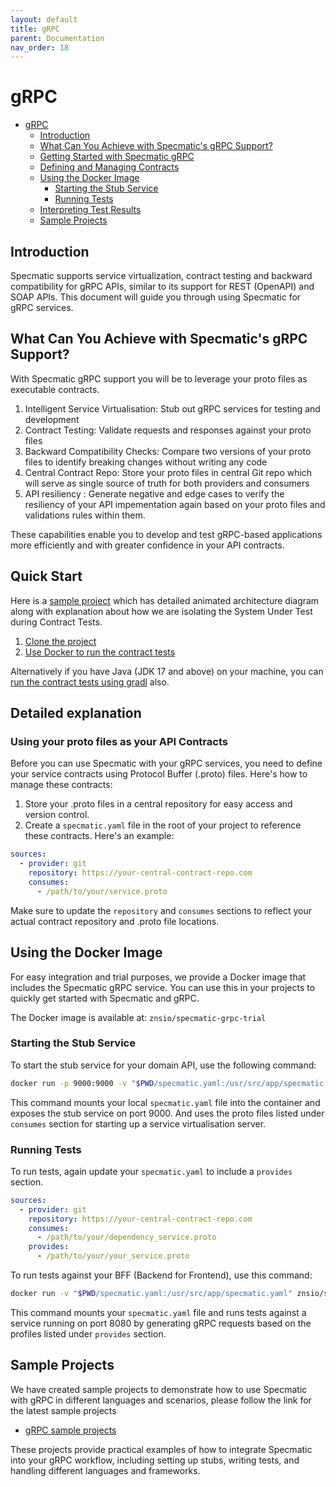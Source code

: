 ```yaml
---
layout: default
title: gRPC
parent: Documentation
nav_order: 18
---
```


# gRPC

- [gRPC](#grpc)
  - [Introduction](#introduction)
  - [What Can You Achieve with Specmatic's gRPC Support?](#what-can-you-achieve-with-specmatics-grpc-support)
  - [Getting Started with Specmatic gRPC](#getting-started-with-specmatic-grpc)
  - [Defining and Managing Contracts](#defining-and-managing-contracts)
  - [Using the Docker Image](#using-the-docker-image)
    - [Starting the Stub Service](#starting-the-stub-service)
    - [Running Tests](#running-tests)
  - [Interpreting Test Results](#interpreting-test-results)
  - [Sample Projects](#sample-projects)
  

## Introduction

Specmatic supports service virtualization, contract testing and backward compatibility for gRPC APIs, similar to its support for REST (OpenAPI) and SOAP APIs. This document will guide you through using Specmatic for gRPC services.

## What Can You Achieve with Specmatic's gRPC Support?

With Specmatic gRPC support you will be to leverage your proto files as executable contracts.

1. Intelligent Service Virtualisation: Stub out gRPC services for testing and development
2. Contract Testing: Validate requests and responses against your proto files
3. Backward Compatibility Checks: Compare two versions of your proto files to identify breaking changes without writing any code
4. Central Contract Repo: Store your proto files in central Git repo which will serve as single source of truth for both providers and consumers
5. API resiliency : Generate negative and edge cases to verify the resiliency of your API impementation again based on your proto files and validations rules within them.

These capabilities enable you to develop and test gRPC-based applications more efficiently and with greater confidence in your API contracts.

## Quick Start

Here is a [sample project](https://github.com/znsio/specmatic-order-bff-grpc-kotlin) which has detailed animated architecture diagram along with explanation about how we are isolating the System Under Test during Contract Tests.

1. [Clone the project](https://github.com/znsio/specmatic-order-bff-grpc-kotlin?tab=readme-ov-file#project-setup)
2. [Use Docker to run the contract tests](https://github.com/znsio/specmatic-order-bff-grpc-kotlin?tab=readme-ov-file#using-docker)

Alternatively if you have Java (JDK 17 and above) on your machine, you can [run the contract tests using gradl](https://github.com/znsio/specmatic-order-bff-grpc-kotlin?tab=readme-ov-file#using-gradle) also.

## Detailed explanation

### Using your proto files as your API Contracts

Before you can use Specmatic with your gRPC services, you need to define your service contracts using Protocol Buffer (.proto) files. Here's how to manage these contracts:

1. Store your .proto files in a central repository for easy access and version control.
2. Create a `specmatic.yaml` file in the root of your project to reference these contracts. Here's an example:

```yaml
sources:
  - provider: git
    repository: https://your-central-contract-repo.com
    consumes:
      - /path/to/your/service.proto
```

Make sure to update the `repository` and `consumes` sections to reflect your actual contract repository and .proto file locations.

## Using the Docker Image

For easy integration and trial purposes, we provide a Docker image that includes the Specmatic gRPC service. You can use this in your projects to quickly get started with Specmatic and gRPC.

The Docker image is available at: `znsio/specmatic-grpc-trial`

### Starting the Stub Service

To start the stub service for your domain API, use the following command:

```bash
docker run -p 9000:9000 -v "$PWD/specmatic.yaml:/usr/src/app/specmatic.yaml" znsio/specmatic-grpc-trial stub
```

This command mounts your local `specmatic.yaml` file into the container and exposes the stub service on port 9000. And uses the proto files listed under `consumes` section for starting up a service virtualisation server.

### Running Tests

To run tests, again update your `specmatic.yaml` to include a `provides` section.

```yaml
sources:
  - provider: git
    repository: https://your-central-contract-repo.com
    consumes:
      - /path/to/your/dependency_service.proto
    provides:
      - /path/to/your/your_service.proto
```

To run tests against your BFF (Backend for Frontend), use this command:

```bash
docker run -v "$PWD/specmatic.yaml:/usr/src/app/specmatic.yaml" znsio/specmatic-grpc-trial test --port=8080
```

This command mounts your `specmatic.yaml` file and runs tests against a service running on port 8080 by generating gRPC requests based on the profiles listed under `provides` section.

## Sample Projects

We have created sample projects to demonstrate how to use Specmatic with gRPC in different languages and scenarios, please follow the link for the latest sample projects 

* [gRPC sample projects](https://specmatic.io/documentation/sample_projects.html#grpc)

These projects provide practical examples of how to integrate Specmatic into your gRPC workflow, including setting up stubs, writing tests, and handling different languages and frameworks.
